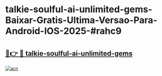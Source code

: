 # talkie-soulful-ai-unlimited-gems-Baixar-Gratis-Ultima-Versao-Para-Android-IOS-2025-#rahc9

# <h2><a href="https://ainizakaria.my?title=talkie-soulful-ai-unlimited-gems&ref=24M">🔗👉 🔴 talkie-soulful-ai-unlimited-gems</a></h2>

[![acn](https://github.com/user-attachments/assets/0f9c940e-d8b0-45ae-aac7-cd30a18b3e1c)](https://ainizakaria.my?title=talkie-soulful-ai-unlimited-gems&ref=24M)

